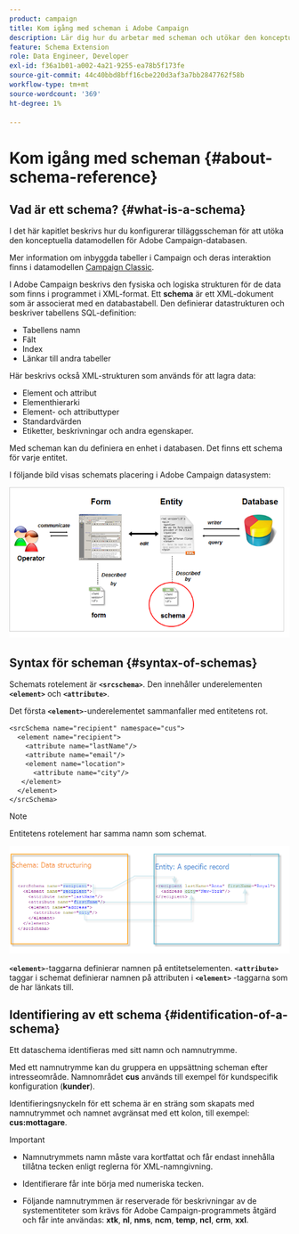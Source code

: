 ```yaml
---
product: campaign
title: Kom igång med scheman i Adobe Campaign
description: Lär dig hur du arbetar med scheman och utökar den konceptuella datamodellen i Adobe Campaign-databasen
feature: Schema Extension
role: Data Engineer, Developer
exl-id: f36a1b01-a002-4a21-9255-ea78b5f173fe
source-git-commit: 44c40bbd8bff16cbe220d3af3a7bb2847762f58b
workflow-type: tm+mt
source-wordcount: '369'
ht-degree: 1%

---
```


# Kom igång med scheman {#about-schema-reference}

## Vad är ett schema? {#what-is-a-schema}

I det här kapitlet beskrivs hur du konfigurerar tilläggsscheman för att utöka den konceptuella datamodellen för Adobe Campaign-databasen.

Mer information om inbyggda tabeller i Campaign och deras interaktion finns i datamodellen [Campaign Classic](about-data-model.md).

I Adobe Campaign beskrivs den fysiska och logiska strukturen för de data som finns i programmet i XML-format. Ett **schema** är ett XML-dokument som är associerat med en databastabell. Den definierar datastrukturen och beskriver tabellens SQL-definition:

* Tabellens namn
* Fält
* Index
* Länkar till andra tabeller

Här beskrivs också XML-strukturen som används för att lagra data:

* Element och attribut
* Elementhierarki
* Element- och attributtyper
* Standardvärden
* Etiketter, beskrivningar och andra egenskaper.

Med scheman kan du definiera en enhet i databasen. Det finns ett schema för varje entitet.

I följande bild visas schemats placering i Adobe Campaign datasystem:

![](assets/reference_schema_intro.png)

## Syntax för scheman {#syntax-of-schemas}

Schemats rotelement är **`<srcschema>`**. Den innehåller underelementen **`<element>`** och **`<attribute>`**.

Det första **`<element>`**-underelementet sammanfaller med entitetens rot.

```
<srcSchema name="recipient" namespace="cus">
  <element name="recipient">  
    <attribute name="lastName"/>
    <attribute name="email"/>
    <element name="location">
      <attribute name="city"/>
   </element>
  </element>
</srcSchema>
```

>[!NOTE]
>
>Entitetens rotelement har samma namn som schemat.

![](assets/s_ncs_configuration_schema_and_entity.png)

**`<element>`**-taggarna definierar namnen på entitetselementen. **`<attribute>`** taggar i schemat definierar namnen på attributen i **`<element>`** -taggarna som de har länkats till.

## Identifiering av ett schema {#identification-of-a-schema}

Ett dataschema identifieras med sitt namn och namnutrymme.

Med ett namnutrymme kan du gruppera en uppsättning scheman efter intresseområde. Namnområdet **cus** används till exempel för kundspecifik konfiguration (**kunder**).

Identifieringsnyckeln för ett schema är en sträng som skapats med namnutrymmet och namnet avgränsat med ett kolon, till exempel: **cus:mottagare**.

>[!IMPORTANT]
>
>* Namnutrymmets namn måste vara kortfattat och får endast innehålla tillåtna tecken enligt reglerna för XML-namngivning.
>
>* Identifierare får inte börja med numeriska tecken.
>
>* Följande namnutrymmen är reserverade för beskrivningar av de systementiteter som krävs för Adobe Campaign-programmets åtgärd och får inte användas: **xtk**, **nl**, **nms**, **ncm**, **temp**, **ncl**, **crm**, **xxl**.
>

